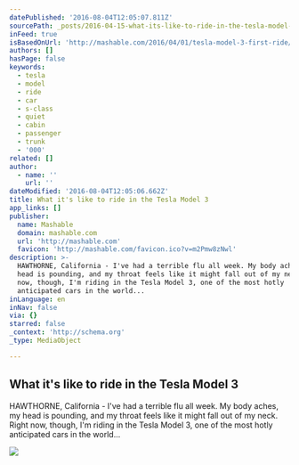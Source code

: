 ```yaml
---
datePublished: '2016-08-04T12:05:07.811Z'
sourcePath: _posts/2016-04-15-what-its-like-to-ride-in-the-tesla-model-3.md
inFeed: true
isBasedOnUrl: 'http://mashable.com/2016/04/01/tesla-model-3-first-ride/#GmuWjVf0GZqo'
authors: []
hasPage: false
keywords:
  - tesla
  - model
  - ride
  - car
  - s-class
  - quiet
  - cabin
  - passenger
  - trunk
  - '000'
related: []
author:
  - name: ''
    url: ''
dateModified: '2016-08-04T12:05:06.662Z'
title: What it's like to ride in the Tesla Model 3
app_links: []
publisher:
  name: Mashable
  domain: mashable.com
  url: 'http://mashable.com'
  favicon: 'http://mashable.com/favicon.ico?v=m2Pmw8zNwl'
description: >-
  HAWTHORNE, California - I've had a terrible flu all week. My body aches, my
  head is pounding, and my throat feels like it might fall out of my neck. Right
  now, though, I'm riding in the Tesla Model 3, one of the most hotly
  anticipated cars in the world...
inLanguage: en
inNav: false
via: {}
starred: false
_context: 'http://schema.org'
_type: MediaObject

---
```

<article style=""><h1>What it's like to ride in the Tesla Model 3</h1><p>HAWTHORNE, California - I've had a terrible flu all week. My body aches, my head is pounding, and my throat feels like it might fall out of my neck. Right now, though, I'm riding in the Tesla Model 3, one of the most hotly anticipated cars in the world...</p><img src="https://s3-us-west-2.amazonaws.com/the-grid-img/p/37b26ece3c037de71a5a4b1d9dd29a17e0f7de3a.jpg" /></article>